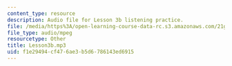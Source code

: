 ```yaml
---
content_type: resource
description: Audio file for Lesson 3b listening practice.
file: /media/https%3A/open-learning-course-data-rc.s3.amazonaws.com/21g-110-chinese-iv-streamlined-spring-2004/f1e29494cf476ae3b5d6786143ed6915_Lesson3b.mp3
file_type: audio/mpeg
resourcetype: Other
title: Lesson3b.mp3
uid: f1e29494-cf47-6ae3-b5d6-786143ed6915
---
```

